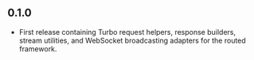 ## 0.1.0

- First release containing Turbo request helpers, response builders, stream
  utilities, and WebSocket broadcasting adapters for the routed framework.
